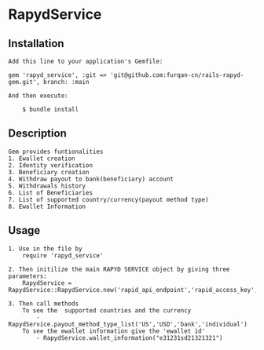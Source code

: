# RapydService

## Installation

    Add this line to your application's Gemfile:

    gem 'rapyd_service', :git => 'git@github.com:furqan-cn/rails-rapyd-gem.git', branch: :main

    And then execute:

        $ bundle install


## Description
    Gem provides funtionalities
    1. Ewallet creation
    2. Identity verification
    3. Beneficiary creation
    4. Withdraw payout to bank(beneficiary) account
    5. Withdrawals history
    6. List of Beneficiaries
    7. List of supported country/currency(payout method type)
    8. Ewallet Information

## Usage
    1. Use in the file by 
        require 'rapyd_service'

    2. Then initilize the main RAPYD SERVICE object by giving three parameters:
        RapydService = RapydService::RapydService.new('rapid_api_endpoint','rapid_access_key','rapyd_secret_key')

    3. Then call methods
        To see the  supported countries and the currency 
            - RapydService.payout_method_type_list('US','USD','bank','individual')
        To see the ewallet information give the 'ewallet id' 
            - RapydService.wallet_information("e31231sd21321321")
